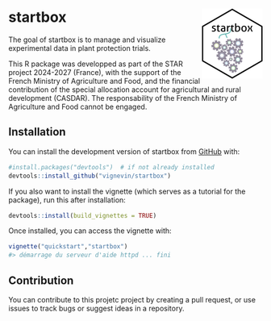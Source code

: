 
<!-- README.md is generated from README.Rmd. Please edit that file -->

# startbox <img src="man/figures/logo.png" align="right" height="139"/>

<!-- badges: start -->
<!-- badges: end -->

The goal of startbox is to manage and visualize experimental data in
plant protection trials.

This R package was developped as part of the STAR project 2024-2027
(France), with the support of the French Ministry of Agriculture and
Food, and the financial contribution of the special allocation account
for agricultural and rural development (CASDAR). The responsability of
the French Ministry of Agriculture and Food cannot be engaged.

## Installation

You can install the development version of startbox from
[GitHub](https://github.com/) with:

``` r
#install.packages("devtools")  # if not already installed
devtools::install_github("vignevin/startbox")
```

If you also want to install the vignette (which serves as a tutorial for
the package), run this after installation:

``` r
devtools::install(build_vignettes = TRUE)
```

Once installed, you can access the vignette with:

``` r
vignette("quickstart","startbox")
#> démarrage du serveur d'aide httpd ... fini
```

## Contribution

You can contribute to this projetc project by creating a pull request,
or use issues to track bugs or suggest ideas in a repository.
